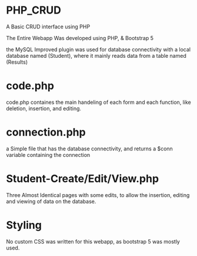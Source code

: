 # PHP_CRUD
A Basic CRUD interface using PHP


The Entire Webapp Was developed using PHP, & Bootstrap 5

the MySQL Improved plugin was used for database connectivity with a local database named (Student), where it mainly reads data from a table named (Results)

# code.php

code.php containes the main handeling of each form and each function, like deletion, insertion, and editing.

# connection.php

a Simple file that has the database connectivity, and returns a $conn variable containing the connection

# Student-Create/Edit/View.php

Three Almost Identical pages with some edits, to allow the insertion, editing and viewing of data on the database.

# Styling

No custom CSS was written for this webapp, as bootstrap 5 was mostly used.
